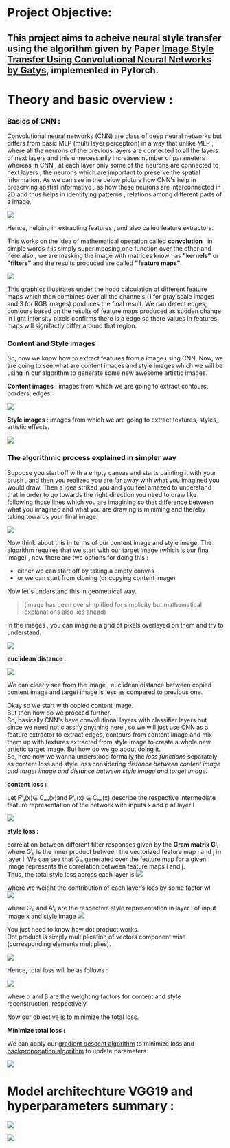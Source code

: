 # Project Objective: 
## This project aims to acheive neural style transfer using the algorithm given by Paper [Image Style Transfer Using Convolutional Neural Networks by Gatys](https://arxiv.org/pdf/1508.06576.pdf), implemented in Pytorch.


# Theory and basic overview :
### Basics of CNN : 
Convolutional neural networks (CNN) are class of deep neural networks but differs from basic MLP (multi layer perceptron) in a way that unlike MLP , where all the neurons of the previous layers are connected to all the layers of next layers and this unnecessarily increases number of parameters whereas in CNN , at each layer only some of the neurons are connected to next layers , the neurons which are important to preserve the spatial information.
As we can see in the below picture how CNN's help in preserving spatial informative , as how these neurons are interconnected in 2D and thus helps in identifying patterns , relations among different parts of a image.

![](pics/cnn.JPG)

Hence, helping in extracting features , and also called feature extractors.

This works on the idea of mathematical operation called **convolution** , in simple words it is simply superimposing one function over the other and here also , we are masking the image with matrices known as **"kernels"** or **"filters"** and the results produced are called **"feature maps"**.

![](pics/cnnneural.gif)

This graphics illustrates under the hood calculation of different feature maps which then combines over all the channels (1 for gray scale images and 3 for RGB images) produces the final result.
We can detect edges, contours based on the results of feature maps produced as sudden change in light intensity pixels confirms there is a edge so there values in features maps will signifactly differ around that region.

### Content and Style images
So, now we know how to extract features from a image using CNN.
Now, we are going to see what are content images and style images which we will be using in our algorithm to generate some new awesome artistic images.

**Content images** : images from which we are going to extract contours, borders, edges.

![](pics/contentextract.png)

**Style images** : images from which we are going to extract textures, styles, artistic effects.

![](pics/styleextract.png)

### The algorithmic process explained in simpler way

Suppose you start off with a empty canvas and starts painting it with your brush , and then you realized you are far away with what you imagined you would draw.
Then a idea striked you and you feel amazed to understand that in order to go towards the right direction you need to draw like following those lines which you are imagining so that difference between what you imagined and what you are drawing is miniming and thereby taking towards your final image.

![](pics/example1.png)

Now think about this in terms of our content image and style image.
The algorithm requires that we start with our target image (which is our final image) , now there are two options for doing this :
* either we can start off by taking a empty convas
* or we can start from cloning (or copying content image)

Now let's understand this in geometrical way.  

> (image has been oversimplified for simplicity but mathematical explanations also lies ahead)

In the images , you can imagine a grid of pixels overlayed on them and try to understand.

![](pics/distance.png)  



**euclidean distance** :  

![](pics/euclid.gif)

We can clearly see from the image , euclidean distance between copied content image and target image is less as compared to previous one.

Okay so we start with copied content image.  
But then how do we proceed further.  
So, basically CNN's have convolutional layers with classifier layers but since we need not classify anything here , so we will just use CNN as a feature extractor to extract edges, contours from content image and mix them up with textures extracted from style image to create a whole new artistic target image.
But how do we go about doing it.  
So, here now we wanna understood formally the _loss functions_ separately as content loss and style loss considering _distance between content image and target image and distance between style image and target image._

**content loss :**    

Let Fˡᵢⱼ(x)∈ Cₙₙ(x)and Pˡᵢⱼ(x) ∈ Cₙₙ(x) describe the respective intermediate feature representation of the network with inputs x and p at layer l   

![](pics/contentloss.JPG)   


**style loss :**    

correlation between different filter responses given by the **Gram matrix Gˡ**, where Gˡᵢⱼ is the inner product between the vectorized feature map i and j in layer l. We can see that Gˡᵢⱼ generated over the feature map for a given image represents the correlation between feature maps i and j.  
Thus, the total style loss across each layer is
![](pics/styleloss1.JPG)    

where we weight the contribution of each layer’s loss by some factor wl  
![](pics/styleloss2.JPG)   

where Gˡᵢⱼ and Aˡᵢⱼ are the respective style representation in layer l of input image x and style image 
![](pics/styleloss3.JPG)    

You just need to know how dot product works.  
Dot product is simply multiplication of vectors component wise (corresponding elements multiplies).

![](pics/grammatrix.JPG)    


Hence, total loss will be as follows :

![](pics/totalloss.JPG)    

where α and β are the weighting factors for content and style reconstruction, respectively.   

Now our objective is to minimize the total loss.

**Minimize total loss :**

We can apply our [gradient descent algorithm](https://medium.com/secure-and-private-ai-writing-challenge/playing-with-gradient-descent-intuition-e5bde385078) to minimize loss and [backpropogation algorithm](https://medium.com/secure-and-private-ai-writing-challenge/playing-with-backpropagation-algorithm-intuition-10c42578a8e8) to update parameters.  

![](pics/gradient.gif)  


# Model architechture VGG19 and hyperparameters summary :

![](pics/vgg.png)  


    


![](pics/neural.gif)
